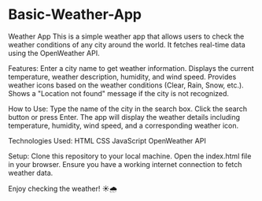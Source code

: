 # Basic-Weather-App

Weather App
This is a simple weather app that allows users to check the weather conditions of any city around the world. It fetches real-time data using the OpenWeather API.

Features:
Enter a city name to get weather information.
Displays the current temperature, weather description, humidity, and wind speed.
Provides weather icons based on the weather conditions (Clear, Rain, Snow, etc.).
Shows a "Location not found" message if the city is not recognized.

How to Use:
Type the name of the city in the search box.
Click the search button or press Enter.
The app will display the weather details including temperature, humidity, wind speed, and a corresponding weather icon.

Technologies Used:
HTML
CSS
JavaScript
OpenWeather API

Setup:
Clone this repository to your local machine.
Open the index.html file in your browser.
Ensure you have a working internet connection to fetch weather data.

Enjoy checking the weather! ☀️🌧️
